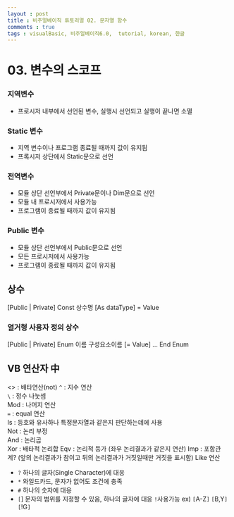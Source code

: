 ```yaml
---
layout : post
title : 비주얼베이직 튜토리얼 02. 문자열 함수
comments : true
tags : visualBasic, 비주얼베이직6.0,  tutorial, korean, 한글
---
```


# 03. 변수의 스코프

### 지역변수 
+ 프로시저 내부에서 선언된 변수, 실행시 선언되고 실행이 끝나면 소멸
### Static 변수
+ 지역 변수이나 프로그램 종료될 때까지 값이 유지됨
+ 프록시저 상단에서 Static문으로 선언
### 전역변수 
+ 모듈 상단 선언부에서 Private문이나 Dim문으로 선언
+ 모듈 내 프로시저에서 사용가능
+ 프로그램이 종료될 때까지 값이 유지됨
### Public 변수
+ 모듈 상단 선언부에서 Public문으로 선언
+ 모든 프로시저에서 사용가능
+ 프로그램이 종료될 때까지 값이 유지됨

## 상수
[Public | Private] Const 상수명 [As dataType] =  Value
### 열거형 사용자 정의 상수
[Public | Private] Enum 이름
  구성요소이름 [= Value]
  ...
End Enum

## VB 연산자 中
<> : 배타연산(not)
`^` : 지수 연산  
`\` : 정수 나눗셈  
Mod : 나머지 연산  
`=` : equal 연산  
Is : 등호와 유사하나 특정문자열과 같은지 판단하는데에 사용  
Not : 논리 부정  
And : 논리곱  
Xor : 배타적 논리합
Eqv : 논리적 등가 (좌우 논리결과가 같은지 연산)
Imp : 포함관계? (앞의 논리결과가 참이고 뒤의 논리결과가 거짓일때만 거짓을 표시함)
Like 연산
+ `?` 하나의 글자(Single Character)에 대응
+ `*` 와일드카드, 문자가 없어도 조건에 충족
+ `#` 하나의 숫자에 대응
+ `[`] 문자의 범위를 지정할 수 있음, 하나의 글자에 대응 `!`사용가능 ex) `[`A-Z`]` `[`B,Y`]` `[`!G`]`

